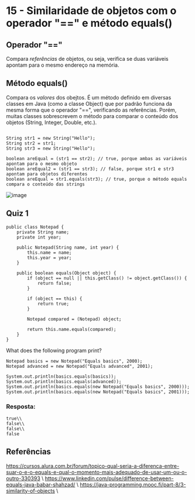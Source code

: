# 15 - Similaridade de objetos com o operador "==" e método equals()

## Operador "=="
Compara *referências* de objetos, ou seja, verifica se duas variáveis apontam para o mesmo endereço na memória.

## Método equals()
Compara os *valores* dos obejtos. É um método definido em diversas classes em Java (como a classe Object) que por padrão funciona da mesma forma que o operador "==", verificando as referências.
Porém, muitas classes sobrescrevem o método para comparar o conteúdo dos objetos (String, Integer, Double, etc.).

```

String str1 = new String("Hello");
String str2 = str1;
String str3 = new String("Hello");

boolean areEqual = (str1 == str2); // true, porque ambas as variáveis apontam para o mesmo objeto
boolean areEqual2 = (str1 == str3); // false, porque str1 e str3 apontam para objetos diferentes
boolean areEqual = str1.equals(str3); // true, porque o método equals compara o conteúdo das strings

```
![image](https://github.com/user-attachments/assets/13f8b490-d75d-4ae4-a1a9-7e4c9bc69128)

## Quiz 1
```
public class Notepad {
    private String name;
    private int year;
 
    public Notepad(String name, int year) {
        this.name = name;
        this.year = year;
    }

    public boolean equals(Object object) {
        if (object == null || this.getClass() != object.getClass()) {
            return false;
        }

        if (object == this) {
            return true;
        }

        Notepad compared = (Notepad) object;

        return this.name.equals(compared);
    }
}

```
What does the following program print?

```
Notepad basics = new Notepad("Equals basics", 2000);
Notepad advanced = new Notepad("Equals advanced", 2001);

System.out.println(basics.equals(basics));
System.out.println(basics.equals(advanced));
System.out.println(basics.equals(new Notepad("Equals basics", 2000)));
System.out.println(basics.equals(new Notepad("Equals basics", 2001)));
```

### Resposta: 
    true\\
    false\\
    false\\
    false

## Referências
https://cursos.alura.com.br/forum/topico-qual-seria-a-diferenca-entre-suar-o-e-o-equals-e-qual-o-momento-mais-adequado-de-usar-um-ou-o-outro-330393 \\
https://www.linkedin.com/pulse/difference-between-equals-java-babar-shahzad/ \\
https://java-programming.mooc.fi/part-8/3-similarity-of-objects \\

